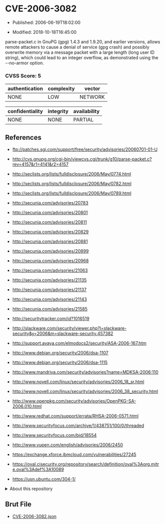 # CVE-2006-3082

- Published: 2006-06-19T18:02:00

- Modified: 2018-10-18T16:45:00

parse-packet.c in GnuPG (gpg) 1.4.3 and 1.9.20, and earlier versions, allows remote attackers to cause a denial of service (gpg crash) and possibly overwrite memory via a message packet with a large length (long user ID string), which could lead to an integer overflow, as demonstrated using the --no-armor option.

### CVSS Score: **5**

| authentication | complexity | vector |
| --- | --- | --- |
| NONE | LOW | NETWORK |

| confidentiality | integrity | availability |
| --- | --- | --- |
| NONE | NONE | PARTIAL |

## References

* ftp://patches.sgi.com/support/free/security/advisories/20060701-01-U

* http://cvs.gnupg.org/cgi-bin/viewcvs.cgi/trunk/g10/parse-packet.c?rev=4157&r1=4141&r2=4157

* http://seclists.org/lists/fulldisclosure/2006/May/0774.html

* http://seclists.org/lists/fulldisclosure/2006/May/0782.html

* http://seclists.org/lists/fulldisclosure/2006/May/0789.html

* http://secunia.com/advisories/20783

* http://secunia.com/advisories/20801

* http://secunia.com/advisories/20811

* http://secunia.com/advisories/20829

* http://secunia.com/advisories/20881

* http://secunia.com/advisories/20899

* http://secunia.com/advisories/20968

* http://secunia.com/advisories/21063

* http://secunia.com/advisories/21135

* http://secunia.com/advisories/21137

* http://secunia.com/advisories/21143

* http://secunia.com/advisories/21585

* http://securitytracker.com/id?1016519

* http://slackware.com/security/viewer.php?l=slackware-security&y=2006&m=slackware-security.457382

* http://support.avaya.com/elmodocs2/security/ASA-2006-167.htm

* http://www.debian.org/security/2006/dsa-1107

* http://www.debian.org/security/2006/dsa-1115

* http://www.mandriva.com/security/advisories?name=MDKSA-2006:110

* http://www.novell.com/linux/security/advisories/2006_18_sr.html

* http://www.novell.com/linux/security/advisories/2006_38_security.html

* http://www.openpkg.com/security/advisories/OpenPKG-SA-2006.010.html

* http://www.redhat.com/support/errata/RHSA-2006-0571.html

* http://www.securityfocus.com/archive/1/438751/100/0/threaded

* http://www.securityfocus.com/bid/18554

* http://www.vupen.com/english/advisories/2006/2450

* https://exchange.xforce.ibmcloud.com/vulnerabilities/27245

* https://oval.cisecurity.org/repository/search/definition/oval%3Aorg.mitre.oval%3Adef%3A10089

* https://usn.ubuntu.com/304-1/

<details>
<summary>About this repository</summary> 

  This repository is part of the project [Live Hack CVE](https://github.com/Live-Hack-CVE). Main website can be found [www.live-hack.org](https://www.live-hack.org) 
  
  Made by [Sn0wAlice](https://github.com/Sn0wAlice) for the people that care about security and need to have a feed of the latest CVEs. Hope you enjoy it, don't forget to star the repo and follow me on [Twitter](https://twitter.com/Sn0wAlice) and [Github](https://github.com/Sn0wAlice). And that is my [personnal website](https://www.alice-snow.me/)

  - [Home Page](https://github.com/Live-Hack-CVE)
  - [Framework](https://github.com/Live-Hack-CVE/cve-framework)
  - [CVE database](https://github.com/Live-Hack-CVE/full_database)
  - [Changelog](https://github.com/Live-Hack-CVE/Changelog)
</details>

## Brut File

* [CVE-2006-3082.json](https://raw.githubusercontent.com/Live-Hack-CVE/full_database/main/cves/2006/CVE-2006-3082.json)

